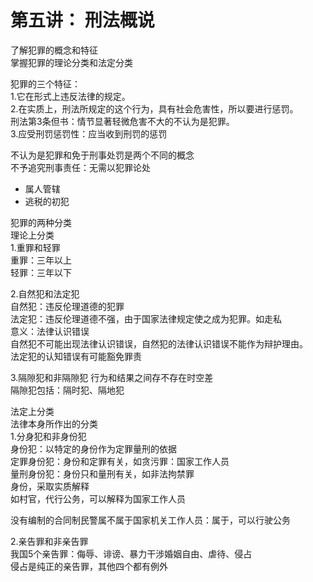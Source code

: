 # 第五讲： 刑法概说

了解犯罪的概念和特征  
掌握犯罪的理论分类和法定分类

犯罪的三个特征：  
1.它在形式上违反法律的规定。  
2.在实质上，刑法所规定的这个行为，具有社会危害性，所以要进行惩罚。  
刑法第3条但书：情节显著轻微危害不大的不认为是犯罪。  
3.应受刑罚惩罚性：应当收到刑罚的惩罚  

不认为是犯罪和免于刑事处罚是两个不同的概念  
不予追究刑事责任：无需以犯罪论处
- 属人管辖
- 逃税的初犯

犯罪的两种分类  
理论上分类  
1.重罪和轻罪  
重罪：三年以上  
轻罪：三年以下  

2.自然犯和法定犯  
自然犯：违反伦理道德的犯罪  
法定犯：违反伦理道德不强，由于国家法律规定使之成为犯罪。如走私  
意义：法律认识错误  
自然犯不可能出现法律认识错误，自然犯的法律认识错误不能作为辩护理由。  
法定犯的认知错误有可能豁免罪责

3.隔隙犯和非隔隙犯
行为和结果之间存不存在时空差  
隔隙犯包括：隔时犯、隔地犯  

法定上分类  
法律本身所作出的分类  
1.分身犯和非身份犯  
身份犯：以特定的身份作为定罪量刑的依据  
定罪身份犯：身份和定罪有关，如贪污罪：国家工作人员  
量刑身份犯：身份只和量刑有关，如非法拘禁罪  
身份，采取实质解释  
如村官，代行公务，可以解释为国家工作人员  

没有编制的合同制民警属不属于国家机关工作人员：属于，可以行驶公务  

2.亲告罪和非亲告罪  
我国5个亲告罪：侮辱、诽谤、暴力干涉婚姻自由、虐待、侵占  
侵占是纯正的亲告罪，其他四个都有例外  
